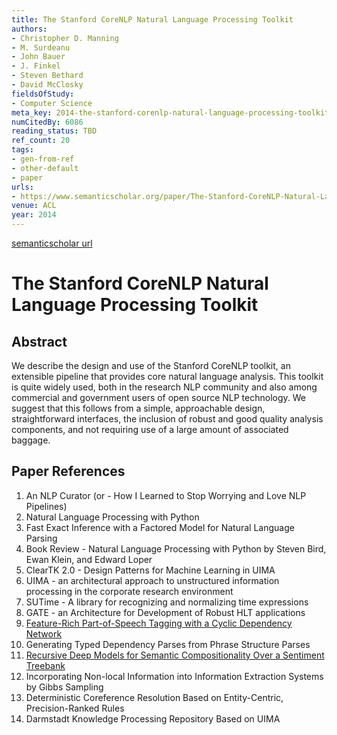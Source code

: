 ```yaml
---
title: The Stanford CoreNLP Natural Language Processing Toolkit
authors:
- Christopher D. Manning
- M. Surdeanu
- John Bauer
- J. Finkel
- Steven Bethard
- David McClosky
fieldsOfStudy:
- Computer Science
meta_key: 2014-the-stanford-corenlp-natural-language-processing-toolkit
numCitedBy: 6086
reading_status: TBD
ref_count: 20
tags:
- gen-from-ref
- other-default
- paper
urls:
- https://www.semanticscholar.org/paper/The-Stanford-CoreNLP-Natural-Language-Processing-Manning-Surdeanu/2f5102ec3f70d0dea98c957cc2cab4d15d83a2da?sort=total-citations
venue: ACL
year: 2014
---
```


[semanticscholar url](https://www.semanticscholar.org/paper/The-Stanford-CoreNLP-Natural-Language-Processing-Manning-Surdeanu/2f5102ec3f70d0dea98c957cc2cab4d15d83a2da?sort=total-citations)

# The Stanford CoreNLP Natural Language Processing Toolkit

## Abstract

We describe the design and use of the Stanford CoreNLP toolkit, an extensible pipeline that provides core natural language analysis. This toolkit is quite widely used, both in the research NLP community and also among commercial and government users of open source NLP technology. We suggest that this follows from a simple, approachable design, straightforward interfaces, the inclusion of robust and good quality analysis components, and not requiring use of a large amount of associated baggage.

## Paper References

1. An NLP Curator (or - How I Learned to Stop Worrying and Love NLP Pipelines)
2. Natural Language Processing with Python
3. Fast Exact Inference with a Factored Model for Natural Language Parsing
4. Book Review - Natural Language Processing with Python by Steven Bird, Ewan Klein, and Edward Loper
5. ClearTK 2.0 - Design Patterns for Machine Learning in UIMA
6. UIMA - an architectural approach to unstructured information processing in the corporate research environment
7. SUTime - A library for recognizing and normalizing time expressions
8. GATE - an Architecture for Development of Robust HLT applications
9. [Feature-Rich Part-of-Speech Tagging with a Cyclic Dependency Network](2003-feature-rich-part-of-speech-tagging-with-a-cyclic-dependency-network)
10. Generating Typed Dependency Parses from Phrase Structure Parses
11. [Recursive Deep Models for Semantic Compositionality Over a Sentiment Treebank](2013-recursive-deep-models-for-semantic-compositionality-over-a-sentiment-treebank)
12. Incorporating Non-local Information into Information Extraction Systems by Gibbs Sampling
13. Deterministic Coreference Resolution Based on Entity-Centric, Precision-Ranked Rules
14. Darmstadt Knowledge Processing Repository Based on UIMA
